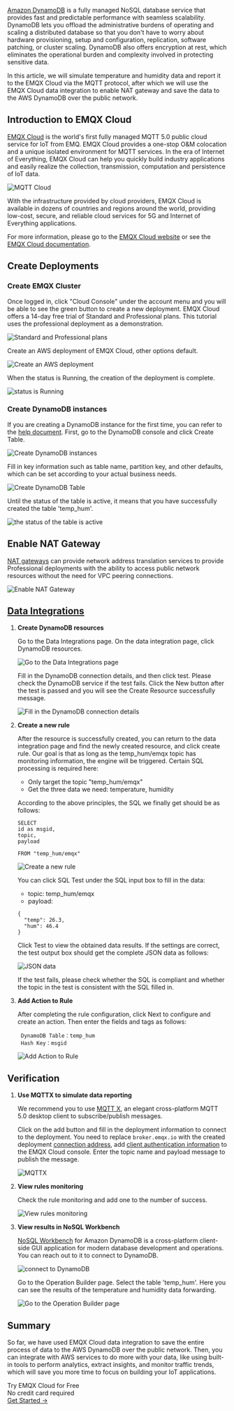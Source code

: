 [Amazon DynamoDB](https://docs.aws.amazon.com/amazondynamodb/latest/developerguide/Introduction.html) is a fully managed NoSQL database service that provides fast and predictable performance with seamless scalability. DynamoDB lets you offload the administrative burdens of operating and scaling a distributed database so that you don't have to worry about hardware provisioning, setup and configuration, replication, software patching, or cluster scaling. DynamoDB also offers encryption at rest, which eliminates the operational burden and complexity involved in protecting sensitive data. 

In this article, we will simulate temperature and humidity data and report it to the EMQX Cloud via the MQTT protocol, after which we will use the EMQX Cloud data integration to enable NAT gateway and save the data to the AWS DynamoDB over the public network. 


## Introduction to EMQX Cloud

[EMQX Cloud](https://www.emqx.com/en/cloud) is the world's first fully managed MQTT 5.0 public cloud service for IoT from EMQ. EMQX Cloud provides a one-stop O&M colocation and a unique isolated environment for MQTT services. In the era of Internet of Everything, EMQX Cloud can help you quickly build industry applications and easily realize the collection, transmission, computation and persistence of IoT data.

![MQTT Cloud](https://assets.emqx.com/images/e9d345da71dafee76364773a52aa2d5b.png)

With the infrastructure provided by cloud providers, EMQX Cloud is available in dozens of countries and regions around the world, providing low-cost, secure, and reliable cloud services for 5G and Internet of Everything applications.

For more information, please go to the [EMQX Cloud website](https://www.emqx.com/en) or see the [EMQX Cloud documentation](https://docs.emqx.com/en/cloud/latest/).


## Create Deployments

### Create EMQX Cluster

Once logged in, click "Cloud Console" under the account menu and you will be able to see the green button to create a new deployment. EMQX Cloud offers a 14-day free trial of Standard and Professional plans. This tutorial uses the professional deployment as a demonstration.

![Standard and Professional plans](https://assets.emqx.com/images/a677465d0b1e4e3198dd40db0aa41302.png)

Create an AWS deployment of EMQX Cloud, other options default.

![Create an AWS deployment](https://assets.emqx.com/images/6a42f07776ec3ff43bb946c79fef53b4.png)

When the status is Running, the creation of the deployment is complete.

![status is Running](https://assets.emqx.com/images/8a510a043c0020ba4ba365543d277af6.png)

### Create DynamoDB instances

If you are creating a DynamoDB instance for the first time, you can refer to the [help document](https://docs.aws.amazon.com/amazondynamodb/latest/developerguide/GettingStartedDynamoDB.html). First, go to the DynamoDB console and click Create Table.

![Create DynamoDB instances](https://assets.emqx.com/images/636f8df7b4a76eb422e38b3b3d4fb799.png)

Fill in key information such as table name, partition key, and other defaults, which can be set according to your actual business needs.

![Create DynamoDB Table](https://assets.emqx.com/images/3840e3fe5a6e2b78b51440d23e34fc92.png)

Until the status of the table is active, it means that you have successfully created the table 'temp_hum'.

![the status of the table is active](https://assets.emqx.com/images/7171f7218d31572a1ded15b35cd7b597.png)


## Enable NAT Gateway

[NAT gateways](https://docs.emqx.com/en/cloud/latest/vas/nat-gateway.html#service-activation) can provide network address translation services to provide Professional deployments with the ability to access public network resources without the need for VPC peering connections.

![Enable NAT Gateway](https://assets.emqx.com/images/2fb42ab1f156ddcc0c68caaf8123a898.png)


## [**Data Integrations**](https://docs.emqx.com/en/cloud/latest/rule_engine/rule_engine_confluent.html)

1. **Create DynamoDB resources**

   Go to the Data Integrations page. On the data integration page, click DynamoDB resources.

   ![Go to the Data Integrations page](https://assets.emqx.com/images/2a86021226602deb01c3798219015c54.png)

   Fill in the DynamoDB connection details, and then click test. Please check the DynamoDB service if the test fails. Click the New button after the test is passed and you will see the Create Resource successfully message.

   ![Fill in the DynamoDB connection details](https://assets.emqx.com/images/af520c4f69ab99db72e71751c9d84255.png)

2. **Create a new rule**

   After the resource is successfully created, you can return to the data integration page and find the newly created resource, and click create rule. Our goal is that as long as the temp_hum/emqx topic has monitoring information, the engine will be triggered. Certain SQL processing is required here:

   - Only target the topic "temp_hum/emqx"
   - Get the three data we need: temperature, humidity

   According to the above principles, the SQL we finally get should be as follows:

   ```
   SELECT 
   id as msgid,
   topic, 
   payload 

   FROM "temp_hum/emqx"
   ```

   ![Create a new rule](https://assets.emqx.com/images/c7306a3bf30d19b001b728fd411654f4.png)

   You can click SQL Test under the SQL input box to fill in the data:

   - topic: temp_hum/emqx
   - payload:

   ```
   {
     "temp": 26.3,
     "hum": 46.4
   }
   ```

   Click Test to view the obtained data results. If the settings are correct, the test output box should get the complete JSON data as follows:

   ![JSON data](https://assets.emqx.com/images/fb27de726b5ff92095e96d20c4e623ba.png)

   If the test fails, please check whether the SQL is compliant and whether the topic in the test is consistent with the SQL filled in.

3. **Add Action to Rule**

   After completing the rule configuration, click Next to configure and create an action. Then enter the fields and tags as follows:

   ```
    DynamoDB Table：temp_hum
    Hash Key：msgid
   ```

   ![Add Action to Rule](https://assets.emqx.com/images/ded28a8f05a43995295f78a966b46de4.png)


## Verification

1. **Use MQTTX to simulate data reporting**

   We recommend you to use [MQTT X](https://mqttx.app/), an elegant cross-platform MQTT 5.0 desktop client to subscribe/publish messages.

   Click on the add button and fill in the deployment information to connect to the deployment. You need to replace `broker.emqx.io` with the created deployment [connection address](https://docs.emqx.com/en/cloud/latest/deployments/view_deployment.html#view-deployment-information), add [client authentication information](https://docs.emqx.com/en/cloud/latest/deployments/auth.html#authentication) to the EMQX Cloud console. Enter the topic name and payload message to publish the message.

   ![MQTTX](https://assets.emqx.com/images/3d3ba6a7cf7228c0661beb4a15c5f20f.png)

2. **View rules monitoring**

   Check the rule monitoring and add one to the number of success.

   ![View rules monitoring](https://assets.emqx.com/images/06f122a35e4e61e877fb3a9db7681248.png)

3. **View results in NoSQL Workbench**

   [NoSQL Workbench](https://docs.aws.amazon.com/amazondynamodb/latest/developerguide/workbench.settingup.html) for Amazon DynamoDB is a cross-platform client-side GUI application for modern database development and operations. You can reach out to it to connect to DynamoDB.

   ![connect to DynamoDB](https://assets.emqx.com/images/77dc1296b979eba6802b06de15d5fa4c.png)

   Go to the Operation Builder page. Select the table 'temp_hum'. Here you can see the results of the temperature and humidity data forwarding.

   ![Go to the Operation Builder page](https://assets.emqx.com/images/26a7cb6c8ec5196ad5b2c7562d520e3c.png)


## Summary

So far, we have used EMQX Cloud data integration to save the entire process of data to the AWS DynamoDB over the public network. Then, you can integrate with AWS services to do more with your data, like using built-in tools to perform analytics, extract insights, and monitor traffic trends, which will save you more time to focus on building your IoT applications.



<section class="promotion">
    <div>
        Try EMQX Cloud for Free
        <div class="is-size-14 is-text-normal has-text-weight-normal">No credit card required</div>
    </div>
    <a href="https://accounts.emqx.com/signup?continue=https://cloud-intl.emqx.com/console/deployments/0?oper=new" class="button is-gradient px-5">Get Started →</a>
</section>
